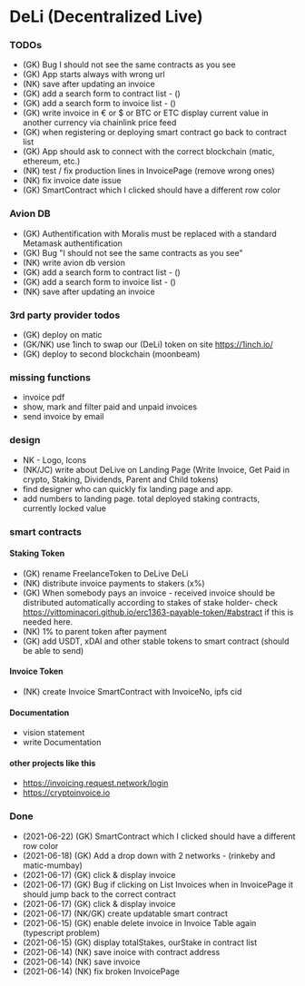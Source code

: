 # DeLi (Decentralized Live)

### TODOs

- (GK) Bug I should not see the same contracts as you see
- (GK) App starts always with wrong url
- (NK) save after updating an invoice 
- (GK) add a search form to contract list - ()
- (GK) add a search form to invoice list - ()
- (GK) write invoice in € or $ or BTC or ETC display current value in another currency via chainlink price feed 
- (GK) when registering or deploying smart contract go back to contract list
- (GK) App should ask to connect with the correct blockchain (matic, ethereum, etc.) 
- (NK) test / fix production lines in InvoicePage (remove wrong ones)
- (NK) fix invoice date issue
- (GK) SmartContract which I clicked should have a different row color 


### Avion DB
- (GK) Authentification with Moralis must be replaced with a standard Metamask authentification
- (GK) Bug "I should not see the same contracts as you see"
- (NK) write avion db version
- (GK) add a search form to contract list - ()
- (GK) add a search form to invoice list - ()
- (NK) save after updating an invoice 

### 3rd party provider todos
- (GK) deploy on matic
- (GK/NK) use 1inch to swap our (DeLi) token on site https://1inch.io/
- (GK) deploy to second blockchain (moonbeam)

### missing functions
- invoice pdf
- show, mark and filter paid and unpaid invoices 
- send invoice by email


### design
- NK - Logo, Icons
- (NK/JC) write about DeLive on Landing Page (Write Invoice, Get Paid in crypto, Staking, Dividends, Parent and Child tokens)
- find designer who can quickly fix landing page and app.
- add numbers to landing page. total deployed staking contracts, currently locked value

### smart contracts
#### Staking Token
- (GK) rename FreelanceToken to DeLive DeLi
- (NK) distribute invoice payments to stakers (x%)
- (GK) When somebody pays an invoice - received invoice should be distributed automatically according to stakes of stake holder- check https://vittominacori.github.io/erc1363-payable-token/#abstract if this is needed here. 
- (NK) 1% to parent token after payment
- (GK) add USDT, xDAI and other stable tokens to smart contract (should be able to send)


#### Invoice Token
- (NK) create Invoice SmartContract with InvoiceNo, ipfs cid

#### Documentation
- vision statement
- write Documentation

#### other projects like this
- https://invoicing.request.network/login
- https://cryptoinvoice.io


### Done
- (2021-06-22) (GK) SmartContract which I clicked should have a different row color 
- (2021-06-18) (GK) Add a drop down with 2 networks - (rinkeby and matic-mumbay)
- (2021-06-17) (GK) click & display invoice
- (2021-06-17) (GK) Bug if clicking on List Invoices when in InvoicePage it should jump back to the correct contract
- (2021-06-17) (GK) click & display invoice
- (2021-06-17) (NK/GK) create updatable smart contract
- (2021-06-15) (GK) enable delete invoice in Invoice Table again (typescript problem)
- (2021-06-15) (GK) display totalStakes, ourStake in contract list
- (2021-06-14) (NK) save inoice with contract address
- (2021-06-14) (NK) save invoice
- (2021-06-14) (NK) fix broken InvoicePage 